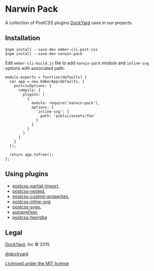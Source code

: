 # Narwin Pack

A collection of PostCSS plugins [DockYard](https://dockyard.com) uses in our projects.

## Installation

```shell
$npm install --save-dev ember-cli-post-css
$npm install --save-dev narwin-pack
```

Edit `ember-cli-build.js` file to add `narwin-pack` module and `inline-svg` options with associated path:

```shell
module.exports = function(defaults) {
  var app = new EmberApp(defaults, {
    postcssOptions: {
      compile: {
        plugins: [
          {
            module: require('narwin-pack'),
            options: {
              'inline-svg': {
                path: 'public/assets/foo'
              }
            }
          }
        ]
      }
    }
  });

  return app.toTree();
};
```

## Using plugins
- [postcss-partial-import](https://github.com/jonathantneal/postcss-partial-import),
- [postcss-nested](https://github.com/postcss/postcss-nested),
- [postcss-custom-properties](https://github.com/postcss/postcss-custom-properties),
- [postcss-inline-svg](https://github.com/TrySound/postcss-inline-svg),
- [postcss-svgo](https://github.com/ben-eb/postcss-svgo),
- [autoprefixer](https://github.com/postcss/autoprefixer),
- [postcss-hexrgba](https://github.com/seaneking/postcss-hexrgba)

## Legal

[DockYard](http://dockyard.com), Inc &copy; 2015

[@dockyard](http://twitter.com/dockyard)

[Licensed under the MIT license](http://www.opensource.org/licenses/mit-license.php)
